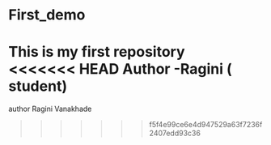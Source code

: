 # First_demo
This is my first repository
<br/>
<<<<<<< HEAD
Author -Ragini ( student)
=======
author Ragini Vanakhade

>>>>>>> f5f4e99ce6e4d947529a63f7236f2407edd93c36
